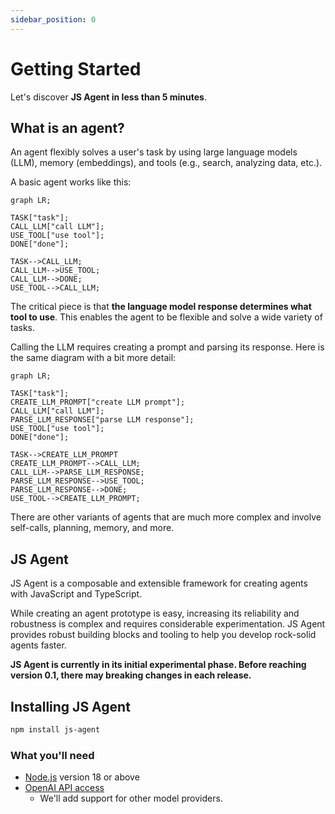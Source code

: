 ```yaml
---
sidebar_position: 0
---
```


# Getting Started

Let's discover **JS Agent in less than 5 minutes**.

## What is an agent?

An agent flexibly solves a user's task by using large language models (LLM), memory (embeddings), and tools (e.g., search, analyzing data, etc.).

A basic agent works like this:

```mermaid
graph LR;

TASK["task"];
CALL_LLM["call LLM"];
USE_TOOL["use tool"];
DONE["done"];

TASK-->CALL_LLM;
CALL_LLM-->USE_TOOL;
CALL_LLM-->DONE;
USE_TOOL-->CALL_LLM;
```

The critical piece is that **the language model response determines what tool to use**.
This enables the agent to be flexible and solve a wide variety of tasks.

Calling the LLM requires creating a prompt and parsing its response.
Here is the same diagram with a bit more detail:

```mermaid
graph LR;

TASK["task"];
CREATE_LLM_PROMPT["create LLM prompt"];
CALL_LLM["call LLM"];
PARSE_LLM_RESPONSE["parse LLM response"];
USE_TOOL["use tool"];
DONE["done"];

TASK-->CREATE_LLM_PROMPT
CREATE_LLM_PROMPT-->CALL_LLM;
CALL_LLM-->PARSE_LLM_RESPONSE;
PARSE_LLM_RESPONSE-->USE_TOOL;
PARSE_LLM_RESPONSE-->DONE;
USE_TOOL-->CREATE_LLM_PROMPT;
```

There are other variants of agents that are much more complex and involve self-calls, planning, memory, and more.

## JS Agent

JS Agent is a composable and extensible framework for creating agents with JavaScript and TypeScript.

While creating an agent prototype is easy, increasing its reliability and robustness is complex and requires considerable experimentation.
JS Agent provides robust building blocks and tooling to help you develop rock-solid agents faster.

**JS Agent is currently in its initial experimental phase. Before reaching version 0.1, there may breaking changes in each release.**

## Installing JS Agent

```bash
npm install js-agent
```

### What you'll need

- [Node.js](https://nodejs.org/en/download/) version 18 or above
- [OpenAI API access](https://platform.openai.com/overview)
  - We'll add support for other model providers.
